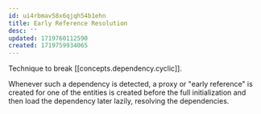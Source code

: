 ```yaml
---
id: ui4rbmav58x6qjqh54b1ehn
title: Early Reference Resolution
desc: ''
updated: 1719760112590
created: 1719759934065
---
```


Technique to break [[concepts.dependency.cyclic]].

Whenever such a dependency is detected, a proxy or "early reference" is created for one of the entities is created before the full initialization and then load the dependency later lazily, resolving the dependencies.

